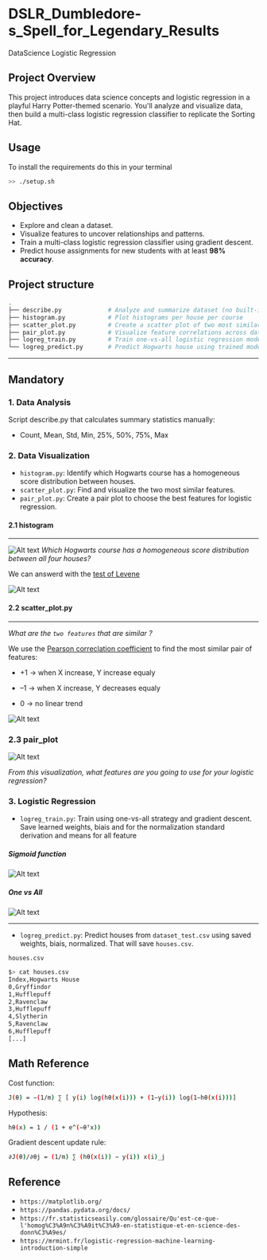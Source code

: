 # DSLR_Dumbledore-s_Spell_for_Legendary_Results
DataScience Logistic Regression

## Project Overview
This project introduces data science concepts and logistic regression in a playful Harry Potter-themed scenario. You'll analyze and visualize data, then build a multi-class logistic regression classifier to replicate the Sorting Hat.

## Usage

To install the requirements do this in your terminal
```bash
>> ./setup.sh
```

##  Objectives

- Explore and clean a dataset.
- Visualize features to uncover relationships and patterns.
- Train a multi-class logistic regression classifier using gradient descent.
- Predict house assignments for new students with at least **98% accuracy**.

## Project structure

```bash
.
├── describe.py             # Analyze and summarize dataset (no built-in functions)
├── histogram.py            # Plot histograms per house per course
├── scatter_plot.py         # Create a scatter plot of two most similar features
├── pair_plot.py            # Visualize feature correlations across dataset
├── logreg_train.py         # Train one-vs-all logistic regression model
└── logreg_predict.py       # Predict Hogwarts house using trained model
```
---

## Mandatory

### 1. Data Analysis

Script describe.py that calculates summary statistics manually:
- Count, Mean, Std, Min, 25%, 50%, 75%, Max

### 2. Data Visualization

- ``histogram.py``: Identify which Hogwarts course has a homogeneous score distribution between houses.
- ``scatter_plot.py``: Find and visualize the two most similar features.
- ``pair_plot.py``: Create a pair plot to choose the best features for logistic regression.

#### 2.1 histogram
----
![Alt text](img/histo_all_course.png)
_Which Hogwarts course has a homogeneous score distribution between all four houses?_

We can answerd with the [test of Levene](https://en.wikipedia.org/wiki/Levene%27s_test)

![Alt text](img/homogenous_course.png)

#### 2.2 scatter_plot.py
----
_What are the `two features` that are similar ?_

We use the [Pearson correclation coefficient](https://en.wikipedia.org/wiki/Pearson_correlation_coefficient) to find the most similar pair of features:

* +1 → when X increase, Y increase equaly

* –1 → when X increase, Y decreases equaly

* 0 → no linear trend

![Alt text](img/similar_features.png)

### 2.3 pair_plot

![Alt text](img/pair_plot_md.png)

_From this visualization, what features are you going to use for your logistic regression?_

### 3. Logistic Regression

- ``logreg_train.py``: Train using one-vs-all strategy and gradient descent. Save learned weights, biais and for the normalization standard derivation and means for all feature

##### Sigmoid function
![Alt text](img/Sigmoid-function.png)

##### One vs All
![Alt text](img/one-vs-all.png)

----

- ``logreg_predict.py``: Predict houses from ``dataset_test.csv`` using saved weights, biais, normalized. That will save ``houses.csv``.

`houses.csv`
```sh
$> cat houses.csv
Index,Hogwarts House
0,Gryffindor
1,Hufflepuff
2,Ravenclaw
3,Hufflepuff
4,Slytherin
5,Ravenclaw
6,Hufflepuff
[...]
```

## Math Reference
Cost function:

```bash
J(θ) = −(1/m) ∑ [ y(i) log(hθ(x(i))) + (1−y(i)) log(1−hθ(x(i)))]
```

Hypothesis:

```bash
hθ(x) = 1 / (1 + e^(−θᵀx))
```

Gradient descent update rule:

```bash
∂J(θ)/∂θj = (1/m) ∑ (hθ(x(i)) − y(i)) x(i)_j
```



## Reference

- `https://matplotlib.org/`
- `https://pandas.pydata.org/docs/`
- `https://fr.statisticseasily.com/glossaire/Qu'est-ce-que-l'homog%C3%A9n%C3%A9it%C3%A9-en-statistique-et-en-science-des-donn%C3%A9es/`
- `https://mrmint.fr/logistic-regression-machine-learning-introduction-simple`